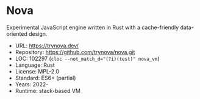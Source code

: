 # Nova

Experimental JavaScript engine written in Rust with a cache-friendly data-oriented design.

* URL:        https://trynova.dev/
* Repository: https://github.com/trynova/nova.git
* LOC:        102297 (`cloc --not_match_d="(?i)(test)" nova_vm`)
* Language:   Rust
* License:    MPL-2.0
* Standard:   ES6+ (partial)
* Years:      2022-
* Runtime:    stack-based VM
